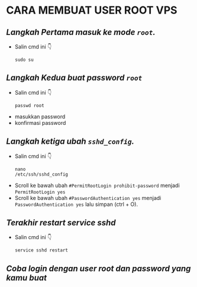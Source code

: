 # CARA MEMBUAT USER ROOT VPS
## *Langkah Pertama masuk ke mode `root`.*
* Salin cmd ini 👇 <pre><code>sudo su</code></pre>

## *Langkah Kedua buat password `root`*
* Salin cmd ini 👇 <pre><code>passwd root</code></pre>
* masukkan password
* konfirmasi password

## *Langkah ketiga ubah `sshd_config`.*
* Salin cmd ini 👇 <pre><code>nano /etc/ssh/sshd_config</code></pre>
* Scroll ke bawah ubah `#PermitRootLogin prohibit-password` menjadi `PermitRootLogin yes`
* Scroll ke bawah ubah `#PasswordAuthentication yes` menjadi `PasswordAuthentication yes` lalu simpan (ctrl + O).

## *Terakhir restart service sshd*
* Salin cmd ini 👇 <pre><code>service sshd restart</pre></code>

## *Coba login dengan user root dan password yang kamu buat*

